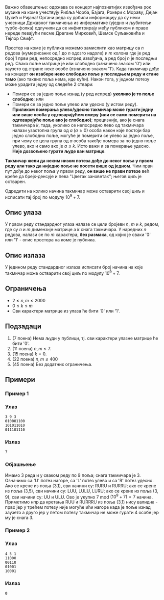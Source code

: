 ﻿
Важно обавештење: одржава се концерт најпознатијих извођача рок музике на коме учествују Рибља Чорба, Бајага, Рокери с Мораву, Дејан Цукић и Ријана! Органи реда су добили информацију да су неки учесници Државног такмичења из информатике (уједно и љубитељи турбо-фолка) одлучили да се инфилтрирају међу публиком и праве нереде певајући песме Драгане Мирковић, Шемсе Суљаковића и Тејлор Свифт.

Простор на коме је публика можемо замислити као матрицу са $n$ редова (нумерисаних од $1$ до $n$ одозго надоле) и $m$ колона где је ред број $1$ први ред, непосредно испред извођача, а ред број $n$ је последњи ред. Свако поље матрице је или слободно (означено знаком '$0$') или заузето од стране неке особе (означено знаком '$1$'). Када такмичар дође на концерт **он изабере неко слободно поље у последњем реду и стане тамо** (ако таквих поља нема, иде кући). Након тога, у једном потезу може урадити једну од следеће 2 ствари:

 - Помери се за једно поље изнад (у ред испред) **уколико је то поље слободно**; или
 - Помери се за једно поље улево или удесно (у истом реду). **Приликом померања улево/удесно такмичар може гурати једну или више особа у одговарајућем смеру (или се само померити на одговарајуће поље ако је слободно)**; прецизније, ако је снага такмичара $k$, тада, уколико се непосредно лево од такмичара налази узастопна група од $a$ ($a \geq 0$) особа након које постоји бар једно слободно поље, могуће је померити се улево за једно поље, при чему се цела група од $a$ особа такође помера за по једно поље улево, ако и само ако је $a \leq k$. Исто важи и за померање удесно. **Није дозвољено гурати људе ван матрице**.

**Такмичар жели да неким низом потеза дође до неког поља у првом реду али тако да ниједно поље не посети више од једном**. Чим први пут дође до неког поља у првом реду, **он више не прави потезе** већ креће да брејк-денсује и пева "Цветак зановетак"; његов циљ је остварен.

Одредити на колико начина такмичар може остварити свој циљ и исписати тај број по модулу $10^9+7$.

## Опис улаза

У првом реду стандардног улаза налазе се цели бројеви $n$, $m$ и $k$, редом, где су $n$ и $m$ димензије матрице а $k$ снага такмичара. У наредних $n$ редова, налази се по $m$ карактера, **без размака**, од којих је сваки '$0$' или '$1$' - опис простора на коме је публика.

## Опис излаза

У једином реду стандардног излаза исписати број начина на које такмичар може остварити свој циљ по модулу $10^9+7$.

## Ограничења
- $2 \leq n, m \leq 2000$
- $0 \leq k \leq m$
- Сви карактери матрице из улаза ће бити '$0$' или '$1$'.

## Подзадаци

1. (7 поена) Нема људи у публици, тј. сви карактери улазне матрице ће бити '$0$'.
2. (11 поена) $n,m \leq 7$.
3. (15 поена) $k = 0$.
4. (22 поена) $n, m \leq 400$
5. (45 поена) Без додатних ограничења.

## Примери

### Пример 1

### Улаз

```
3 9 3
010001100
101011010
011101110
```

### Излаз

```
7
```
### Објашњење
Имамо 3 реда и у сваком реду по 9 поља; снага такмичара је 3. Означимо са 'U' потез нагоре, са 'L'  потез улево и са 'R'  потез удесно. Ако се крене из поља (3,1), сви начини су: RURU и RURRU; ако се крене из поља (3,5), сви начини су: LUU, LULU, LURU; ако се крене из поља (3, 9), сви начини су: UU и ULU. Ово је укупно $7$ mod $(10^9 + 7) = 7$ начина. Приметимо нпр да кретања RUU и RURRRU из поља (3,1) нису валидна - прво јер у трећем потезу није могуће ићи нагоре када је поље изнад заузето а друго јер у петом потезу такмичар не може гурати 4 особе јер му је снага 3.

### Пример 2

### Улаз

```
4 5 1
11000
00110
01001
10001
```

### Излаз

```
0
```

